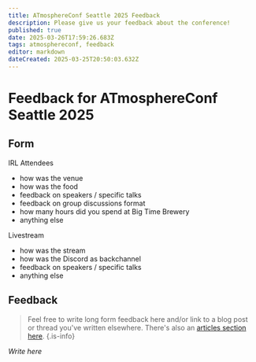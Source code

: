 ```yaml
---
title: ATmosphereConf Seattle 2025 Feedback
description: Please give us your feedback about the conference!
published: true
date: 2025-03-26T17:59:26.683Z
tags: atmosphereconf, feedback
editor: markdown
dateCreated: 2025-03-25T20:50:03.632Z
---
```


# Feedback for ATmosphereConf Seattle 2025

## Form

IRL Attendees
* how was the venue
* how was the food
* feedback on speakers / specific talks
* feedback on group discussions format
* how many hours did you spend at Big Time Brewery
* anything else

Livestream
* how was the stream
* how was the Discord as backchannel
* feedback on speakers / specific talks
* anything else

## Feedback

> Feel free to write long form feedback here and/or link to a blog post or thread you've written elsewhere. There's also an [articles section here](/atmosphereconf/seattle2025).
{.is-info}

*Write here*





